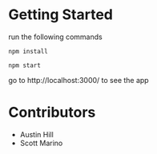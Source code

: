 # Getting Started 

run the following commands

`npm install`

`npm start`

go to http://localhost:3000/ to see the app

# Contributors

- Austin Hill
- Scott Marino